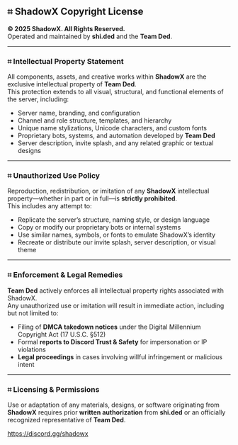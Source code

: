 ## ⌗ ShadowX Copyright License
**© 2025 ShadowX. All Rights Reserved.**  
Operated and maintained by **shi.ded** and the **Team Ded**.  

---

### ⌗ Intellectual Property Statement
All components, assets, and creative works within **ShadowX** are the exclusive intellectual property of **Team Ded**.  
This protection extends to all visual, structural, and functional elements of the server, including:

- Server name, branding, and configuration  
- Channel and role structure, templates, and hierarchy  
- Unique name stylizations, Unicode characters, and custom fonts  
- Proprietary bots, systems, and automation developed by **Team Ded**  
- Server description, invite splash, and any related graphic or textual designs  

---

### ⌗ Unauthorized Use Policy
Reproduction, redistribution, or imitation of any **ShadowX** intellectual property—whether in part or in full—is **strictly prohibited**.  
This includes any attempt to:

- Replicate the server’s structure, naming style, or design language  
- Copy or modify our proprietary bots or internal systems  
- Use similar names, symbols, or fonts to emulate ShadowX’s identity  
- Recreate or distribute our invite splash, server description, or visual theme  

---

### ⌗ Enforcement & Legal Remedies
**Team Ded** actively enforces all intellectual property rights associated with ShadowX.  
Any unauthorized use or imitation will result in immediate action, including but not limited to:

- Filing of **DMCA takedown notices** under the Digital Millennium Copyright Act (17 U.S.C. §512)  
- Formal **reports to Discord Trust & Safety** for impersonation or IP violations  
- **Legal proceedings** in cases involving willful infringement or malicious intent  

---

### ⌗ Licensing & Permissions
Use or adaptation of any materials, designs, or software originating from **ShadowX** requires prior **written authorization** from **shi.ded** or an officially recognized representative of **Team Ded**.

https://discord.gg/shadowx
